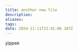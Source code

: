 ```yaml
---
title: another new file
description: 
aliases: 
tags: 
date: 2024-11-11T23:41:06.107Z
---
```

yippee

